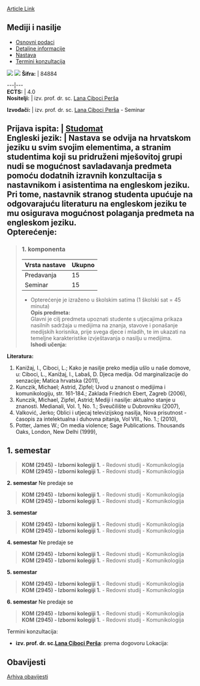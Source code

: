 [Article Link](https://www.fhs.hr/predmet/min)

## Mediji i nasilje
  * [Osnovni podaci](https://www.fhs.hr/predmet/min#v1id-904838_944379_1_0 "Osnovni podaci")
  * [Detaljne informacije](https://www.fhs.hr/predmet/min#v1id-904838_944379_1_1 "Detaljne informacije")
  * [Nastava](https://www.fhs.hr/predmet/min#v1id-904838_944379_1_2 "Nastava")
  * [Termini konzultacija](https://www.fhs.hr/predmet/min#v1id-904838_944379_1_3 "Termini konzultacija")


[![](https://www.fhs.hr/img/flags/gif/hr.gif)](https://www.fhs.hr/predmet/min) [![](https://www.fhs.hr/img/flags/gif/gb.gif)](https://www.fhs.hr/en/course/tmav)
**Šifra:** |  84884  
  
---|---  
**ECTS:** |  4.0   
**Nositelji:** |  izv. prof. dr. sc. [Lana Ciboci Perša](https://www.fhs.hr/djelatnik/lana.ciboci_persa)   
  
**Izvođači:** |  izv. prof. dr. sc. [Lana Ciboci Perša](https://www.fhs.hr/djelatnik/lana.ciboci_persa) - Seminar  
  
**Prijava ispita:** |  [Studomat](http://www.isvu.hr/studomat)  
**Engleski jezik:** |  Nastava se odvija na hrvatskom jeziku u svim svojim elementima, a stranim studentima koji su pridruženi mješovitoj grupi nudi se mogućnost savladavanja predmeta pomoću dodatnih izravnih konzultacija s nastavnikom i asistentima na engleskom jeziku. Pri tome, nastavnik stranog studenta upućuje na odgovarajuću literaturu na engleskom jeziku te mu osigurava mogućnost polaganja predmeta na engleskom jeziku.   
**Opterećenje:**  
---  
> ### 1. komponenta
> | Vrsta nastave | Ukupno  
> ---|---  
> Predavanja | 15  
> Seminar | 15  
> * Opterećenje je izraženo u školskim satima (1 školski sat = 45 minuta)   
**Opis predmeta:**  
> Glavni je cilj predmeta upoznati studente s utjecajima prikaza nasilnih sadržaja u medijima na znanja, stavove i ponašanje medijskih korisnika, prije svega djece i mladih, te im ukazati na temeljne karakteristike izvještavanja o nasilju u medijima.  
**Ishodi učenja:**  

  
**Literatura:**  
  1. Kanižaj, I., Ciboci, L.; Kako je nasilje preko medija ušlo u naše domove, u: Ciboci, L., Kanižaj, I., Labaš, D. Djeca medija. Od marginalizacije do senzacije; Matica hrvatska (2011), 
  2. Kunczik, Michael; Astrid, Zipfel; Uvod u znanost o medijima i komunikologiju, str. 161-184.; Zaklada Friedrich Ebert, Zagreb (2006), 
  3. Kunczik, Michael, Zipfel, Astrid; Mediji i nasilje: aktualno stanje u znanosti. Medianali, Vol. 1, No. 1.; Sveučilište u Dubrovniku (2007), 
  4. Valković, Jerko; Oblici i utjecaj televizijskog nasilja, Nova prisutnost - časopis za intelektualna i duhovna pitanja, Vol VIII., No. 1.; (2010), 
  5. Potter, James W.; On media violence; Sage Publications. Thousands Oaks, London, New Delhi (1999), 

  
**1. semestar**  
---  
> **KOM (2945) - Izborni kolegiji 1.** - Redovni studij - Komunikologija  
>  **KOM (2945) - Izborni kolegiji 1.** - Redovni studij - Komunikologija  
>   
  
**2. semestar** Ne predaje se  
> **KOM (2945) - Izborni kolegiji 1.** - Redovni studij - Komunikologija  
>  **KOM (2945) - Izborni kolegiji 1.** - Redovni studij - Komunikologija  
>   
  
**3. semestar**  
> **KOM (2945) - Izborni kolegiji 1.** - Redovni studij - Komunikologija  
>  **KOM (2945) - Izborni kolegiji 1.** - Redovni studij - Komunikologija  
>   
  
**4. semestar** Ne predaje se  
> **KOM (2945) - Izborni kolegiji 1.** - Redovni studij - Komunikologija  
>  **KOM (2945) - Izborni kolegiji 1.** - Redovni studij - Komunikologija  
>   
  
**5. semestar**  
> **KOM (2945) - Izborni kolegiji 1.** - Redovni studij - Komunikologija  
>  **KOM (2945) - Izborni kolegiji 1.** - Redovni studij - Komunikologija  
>   
  
**6. semestar** Ne predaje se  
> **KOM (2945) - Izborni kolegiji 1.** - Redovni studij - Komunikologija  
>  **KOM (2945) - Izborni kolegiji 1.** - Redovni studij - Komunikologija  
>   
Termini konzultacija: 
  * **izv. prof. dr. sc.[Lana Ciboci Perša](https://www.fhs.hr/djelatnik/lana.ciboci_persa)**: 
prema dogovoru
Lokacija: 


## Obavijesti
[Arhiva obavijesti](https://www.fhs.hr/predmet/min?@=20pk3#news_80479 "Arhiva obavijesti")
